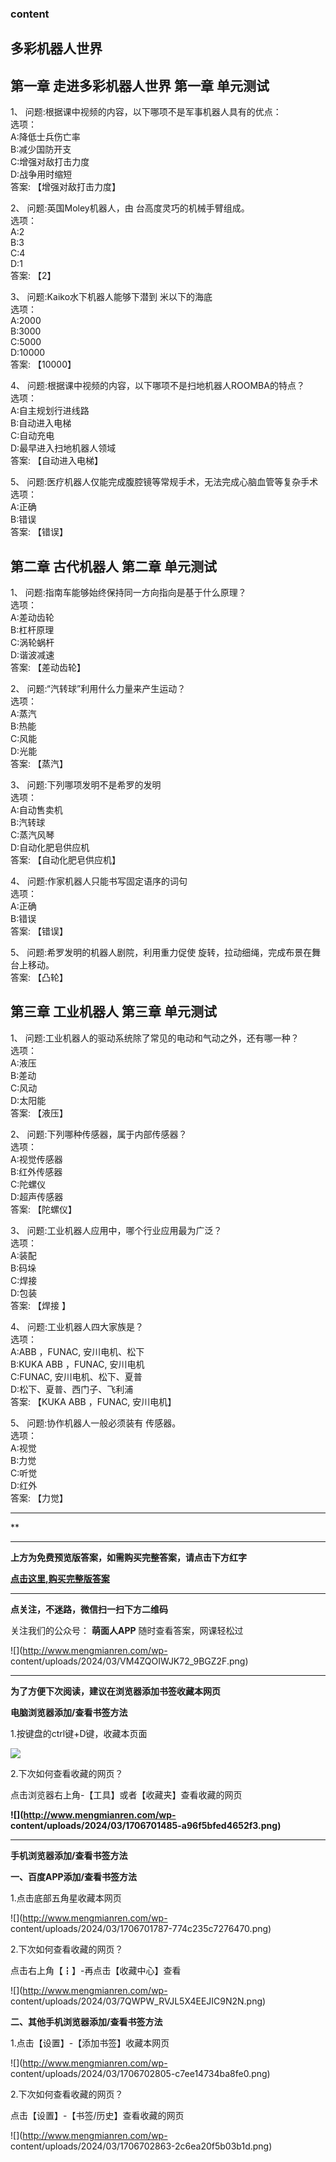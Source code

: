 ### content

## 多彩机器人世界

## 第一章 走进多彩机器人世界 第一章 单元测试

1、 问题:根据课中视频的内容，以下哪项不是军事机器人具有的优点：  
选项：  
A:降低士兵伤亡率  
B:减少国防开支  
C:增强对敌打击力度  
D:战争用时缩短  
答案: 【增强对敌打击力度】  

2、 问题:英国Moley机器人，由 台高度灵巧的机械手臂组成。  
选项：  
A:2  
B:3  
C:4  
D:1  
答案: 【2】

3、 问题:Kaiko水下机器人能够下潜到 米以下的海底  
选项：  
A:2000  
B:3000  
C:5000  
D:10000  
答案: 【10000】

4、 问题:根据课中视频的内容，以下哪项不是扫地机器人ROOMBA的特点？  
选项：  
A:自主规划行进线路  
B:自动进入电梯  
C:自动充电  
D:最早进入扫地机器人领域  
答案: 【自动进入电梯】

5、 问题:医疗机器人仅能完成腹腔镜等常规手术，无法完成心脑血管等复杂手术  
选项：  
A:正确  
B:错误  
答案: 【错误】

## 第二章 古代机器人 第二章 单元测试

1、 问题:指南车能够始终保持同一方向指向是基于什么原理？  
选项：  
A:差动齿轮  
B:杠杆原理  
C:涡轮蜗杆  
D:谐波减速  
答案: 【差动齿轮】

2、 问题:“汽转球”利用什么力量来产生运动？  
选项：  
A:蒸汽  
B:热能  
C:风能  
D:光能  
答案: 【蒸汽】

3、 问题:下列哪项发明不是希罗的发明  
选项：  
A:自动售卖机  
B:汽转球  
C:蒸汽风琴  
D:自动化肥皂供应机  
答案: 【自动化肥皂供应机】

4、 问题:作家机器人只能书写固定语序的词句  
选项：  
A:正确  
B:错误  
答案: 【错误】

5、 问题:希罗发明的机器人剧院，利用重力促使 旋转，拉动细绳，完成布景在舞台上移动。  
答案: 【凸轮】

## 第三章 工业机器人 第三章 单元测试

1、 问题:工业机器人的驱动系统除了常见的电动和气动之外，还有哪一种？  
选项：  
A:液压  
B:差动  
C:风动  
D:太阳能  
答案: 【液压】

2、 问题:下列哪种传感器，属于内部传感器？  
选项：  
A:视觉传感器  
B:红外传感器  
C:陀螺仪  
D:超声传感器  
答案: 【陀螺仪】

3、 问题:工业机器人应用中，哪个行业应用最为广泛？  
选项：  
A:装配  
B:码垛  
C:焊接  
D:包装  
答案: 【焊接 】

4、 问题:工业机器人四大家族是？  
选项：  
A:ABB ，FUNAC, 安川电机、松下  
B:KUKA ABB ，FUNAC, 安川电机  
C:FUNAC, 安川电机、松下、夏普  
D:松下、夏普、西门子、飞利浦  
答案: 【KUKA ABB ，FUNAC, 安川电机】

5、 问题:协作机器人一般必须装有 传感器。  
选项：  
A:视觉  
B:力觉  
C:听觉  
D:红外  
答案: 【力觉】

* * *

**

* * *

**上方为免费预览版答案，如需购买完整答案，请点击下方红字**

[**点击这里,购买完整版答案**](http://mooc.mengmianren.com/mooc/101576.html)

* * *

**点关注，不迷路，微信扫一扫下方二维码**

关注我们的公众号： **萌面人APP** 随时查看答案，网课轻松过

![](http://www.mengmianren.com/wp-
content/uploads/2024/03/VM4ZQOIWJK72_9BGZ2F.png)

* * *

**为了方便下次阅读，建议在浏览器添加书签收藏本网页**

**电脑浏览器添加/查看书签方法**

1.按键盘的ctrl键+D键，收藏本页面

![](http://www.mengmianren.com/wp-content/uploads/2024/03/AF9T_JKKHAJN.png)

2.下次如何查看收藏的网页？

点击浏览器右上角-【工具】或者【收藏夹】查看收藏的网页

**![](http://www.mengmianren.com/wp-
content/uploads/2024/03/1706701485-a96f5bfed4652f3.png)**

* * *

**手机浏览器添加/查看书签方法**

**一、百度APP添加/查看书签方法**

1.点击底部五角星收藏本网页

![](http://www.mengmianren.com/wp-
content/uploads/2024/03/1706701787-774c235c7276470.png)

2.下次如何查看收藏的网页？

点击右上角【┇】-再点击【收藏中心】查看

![](http://www.mengmianren.com/wp-
content/uploads/2024/03/7QWPW_RVJL5X4EEJIC9N2N.png)

**二、其他手机浏览器添加/查看书签方法**

1.点击【设置】-【添加书签】收藏本网页

![](http://www.mengmianren.com/wp-
content/uploads/2024/03/1706702805-c7ee14734ba8fe0.png)

2.下次如何查看收藏的网页？

点击【设置】-【书签/历史】查看收藏的网页

![](http://www.mengmianren.com/wp-
content/uploads/2024/03/1706702863-2c6ea20f5b03b1d.png)


